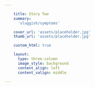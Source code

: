 ```yaml
---

    title: Story Two
    summary:
      'sluggish/symptoms'

    cover_url: 'assets/placeholder.jpg'
    thumb_url: 'assets/placeholder.jpg'

    custom_html: true

    layout:
      type: three-column
      image_style: background
      content_align: left
      content_valign: middle

---
```


